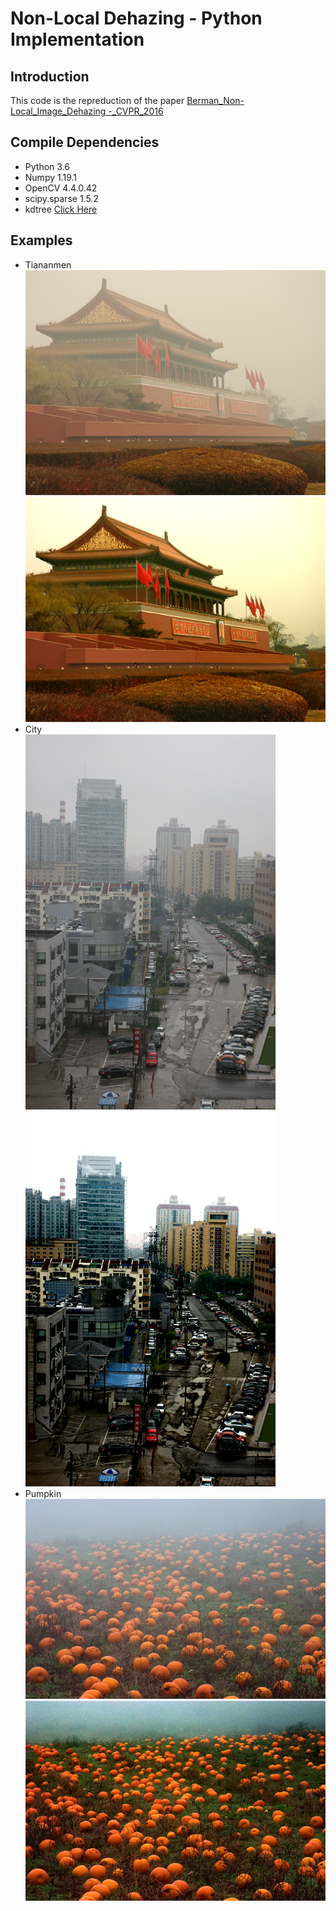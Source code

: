 # Non-Local Dehazing - Python Implementation
## Introduction
This code is the repreduction of the paper 
[Berman_Non-Local_Image_Dehazing -_CVPR_2016](https://openaccess.thecvf.com/content_cvpr_2016/papers/Berman_Non-Local_Image_Dehazing_CVPR_2016_paper.pdf)
## Compile Dependencies
* Python 3.6
* Numpy 1.19.1
* OpenCV  4.4.0.42
* scipy.sparse 1.5.2
* kdtree [Click Here](https://github.com/stefankoegl/kdtree)

## Examples
* Tiananmen  
![tiananmen_input](./Pics/tiananmen_input.png)
![tiananmen_result](./Pics/tiananmen_result.png)
* City  
![city_input](./Pics/city_input.png)
![city_result](./Pics/city_result.png)
* Pumpkin  
![pumpkin_input](./Pics/pumpkin_input.png)
![pumpkin_result](./Pics/pumpkin_result.png)
